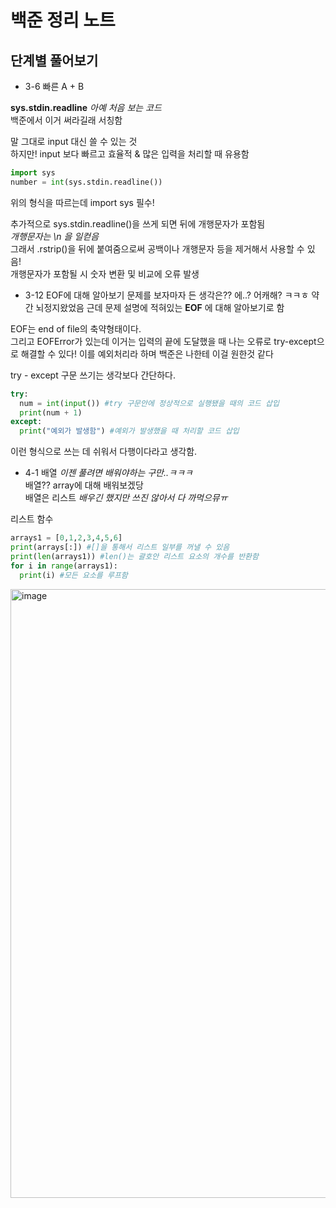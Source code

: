 # 백준 정리 노트

## 단계별 풀어보기

- 3-6 빠른 A + B

  
**sys.stdin.readline**
  *아예 처음 보는 코드*  
  백준에서 이거 써라길래 서칭함


  말 그대로 input 대신 쓸 수 있는 것  
  하지만! input 보다 빠르고 효율적 & 많은 입력을 처리할 때 유용함

  ```python  
  import sys  
  number = int(sys.stdin.readline())
  ```
  위의 형식을 따르는데 import sys 필수!

  추가적으로 sys.stdin.readline()을 쓰게 되면 뒤에 개행문자가 포함됨  
  *개행문자는 \n 을 일컫음*  
  그래서 .rstrip()을 뒤에 붙여줌으로써 공백이나 개행문자 등을 제거해서 사용할 수 있음!  
  개행문자가 포함될 시 숫자 변환 및 비교에 오류 발생




- 3-12 EOF에 대해 알아보기
문제를 보자마자 든 생각은?? 에..? 어캐해? ㅋㅋㅎ
약간 뇌정지왔었음
근데 문제 설명에 적혀있는 **EOF** 에 대해 알아보기로 함

EOF는 end of file의 축약형태이다.  
그리고 EOFError가 있는데 이거는 입력의 끝에 도달했을 때 나는 오류로 try-except으로 해결할 수 있다!
이를 예외처리라 하며 백준은 나한테 이걸 원한것 같다  

try - except 구문 쓰기는 생각보다 간단하다.

```python
try:
  num = int(input()) #try 구문안에 정상적으로 실행됐을 때의 코드 삽입
  print(num + 1)
except:
  print("예외가 발생함") #예외가 발생했을 때 처리할 코드 삽입
```
이런 형식으로 쓰는 데 쉬워서 다행이다라고 생각함.








- 4-1 배열
*이젠 풀려면 배워야하는 구만..ㅋㅋㅋ*  
배열?? array에 대해 배워보겠당  
배열은 리스트 *배우긴 했지만 쓰진 않아서 다 까먹으뮤ㅠ*

리스트 함수
```python
arrays1 = [0,1,2,3,4,5,6]
print(arrays[:]) #[]을 통해서 리스트 일부를 꺼낼 수 있음
print(len(arrays1)) #len()는 괄호안 리스트 요소의 개수를 반환함
for i in range(arrays1):
  print(i) #모든 요소를 루프함
```

<img width="1462" height="974" alt="image" src="https://github.com/user-attachments/assets/60a3a825-c34d-4689-91e0-6148acc50301" />
